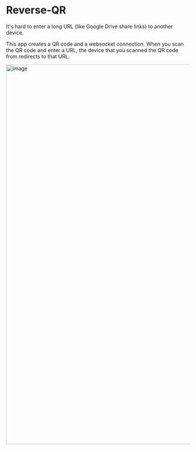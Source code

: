 # Reverse-QR

It's hard to enter a long URL (like Google Drive share links) to another device.

This app creates a QR code and a websocket connection. When you scan the QR code and enter a URL, the device that you scanned the QR code from redirects to that URL.

<img width="1038" alt="image" src="https://user-images.githubusercontent.com/107992457/233287771-0b48a0ef-3359-4830-bc34-a2f26f2a9f76.png">
